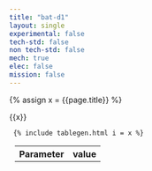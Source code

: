 ```yaml
---
title: "bat-d1"
layout: single
experimental: false
tech-std: false
non tech-std: false
mech: true
elec: false
mission: false
---
```


{% assign x = {{page.title}} %}


{{x}}

<table style = "margin-left:10px">
  <tr>
    <th> Parameter </th>
    <th> value </th>
  </tr>
  <tr>
     
     {% include tablegen.html i = x %} 
  </tr>
</table>

